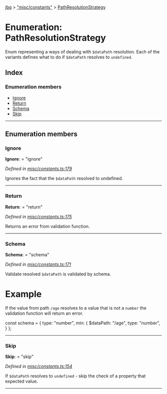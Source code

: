 [jbq](../README.md) > ["misc/constants"](../modules/_misc_constants_.md) > [PathResolutionStrategy](../enums/_misc_constants_.pathresolutionstrategy.md)

# Enumeration: PathResolutionStrategy

Enum representing a ways of dealing with `$dataPath` resolution. Each of the variants defines what to do if `$dataPath` resolves to `undefined`.

## Index

### Enumeration members

* [Ignore](_misc_constants_.pathresolutionstrategy.md#ignore)
* [Return](_misc_constants_.pathresolutionstrategy.md#return)
* [Schema](_misc_constants_.pathresolutionstrategy.md#schema)
* [Skip](_misc_constants_.pathresolutionstrategy.md#skip)

---

## Enumeration members

<a id="ignore"></a>

###  Ignore

**Ignore**:  = "ignore"

*Defined in [misc/constants.ts:179](https://github.com/krnik/vjs-validator/blob/6a6427a/src/misc/constants.ts#L179)*

Ignores the fact that the `$dataPath` resolved to undefined.

___
<a id="return"></a>

###  Return

**Return**:  = "return"

*Defined in [misc/constants.ts:175](https://github.com/krnik/vjs-validator/blob/6a6427a/src/misc/constants.ts#L175)*

Returns an error from validation function.

___
<a id="schema"></a>

###  Schema

**Schema**:  = "schema"

*Defined in [misc/constants.ts:171](https://github.com/krnik/vjs-validator/blob/6a6427a/src/misc/constants.ts#L171)*

Validate resolved `$dataPath` is validated by schema.

Example
=======

If the value from path `/age` resolves to a value that is not a `number` the validation function will return an error.

const schema = { type: "number", min: { $dataPath: "/age", type: "number", } };

___
<a id="skip"></a>

###  Skip

**Skip**:  = "skip"

*Defined in [misc/constants.ts:154](https://github.com/krnik/vjs-validator/blob/6a6427a/src/misc/constants.ts#L154)*

If `$dataPath` resolves to `undefined` - skip the check of a property that expected value.

___

